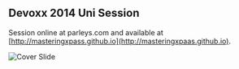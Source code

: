 Devoxx 2014 Uni Session
-----------------------
Session online at parleys.com and available at [http://masteringxpass.github.io](http://masteringxpaas.github.io).

![Cover Slide](https://github.com/masteringxpaas/masteringxpass.github.io/blob/master/cover.png)
